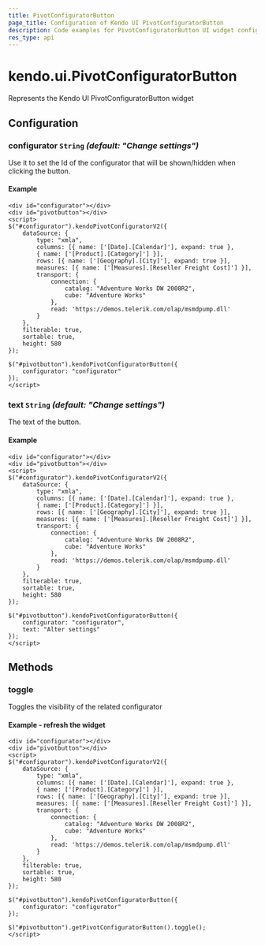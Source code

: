 ```yaml
---
title: PivotConfiguratorButton
page_title: Configuration of Kendo UI PivotConfiguratorButton
description: Code examples for PivotConfiguratorButton UI widget configuration, learn how to use it.
res_type: api
---
```


# kendo.ui.PivotConfiguratorButton

Represents the Kendo UI PivotConfiguratorButton widget

## Configuration

### configurator `String` *(default: "Change settings")*

Use it to set the Id of the configurator that will be shown/hidden when clicking the button.

#### Example

    <div id="configurator"></div>
    <div id="pivotbutton"></div>
    <script>
    $("#configurator").kendoPivotConfiguratorV2({
        dataSource: {
            type: "xmla",
            columns: [{ name: ['[Date].[Calendar]'], expand: true },
            { name: ['[Product].[Category]'] }],
            rows: [{ name: ['[Geography].[City]'], expand: true }],
            measures: [{ name: ['[Measures].[Reseller Freight Cost]'] }],
            transport: {
                connection: {
                    catalog: "Adventure Works DW 2008R2",
                    cube: "Adventure Works"
                },
                read: 'https://demos.telerik.com/olap/msmdpump.dll'
            }
        },
        filterable: true,
        sortable: true,
        height: 580
    });

    $("#pivotbutton").kendoPivotConfiguratorButton({
        configurator: "configurator"
    });
    </script>

### text `String` *(default: "Change settings")*

The text of the button.

#### Example

    <div id="configurator"></div>
    <div id="pivotbutton"></div>
    <script>
    $("#configurator").kendoPivotConfiguratorV2({
        dataSource: {
            type: "xmla",
            columns: [{ name: ['[Date].[Calendar]'], expand: true },
            { name: ['[Product].[Category]'] }],
            rows: [{ name: ['[Geography].[City]'], expand: true }],
            measures: [{ name: ['[Measures].[Reseller Freight Cost]'] }],
            transport: {
                connection: {
                    catalog: "Adventure Works DW 2008R2",
                    cube: "Adventure Works"
                },
                read: 'https://demos.telerik.com/olap/msmdpump.dll'
            }
        },
        filterable: true,
        sortable: true,
        height: 580
    });

    $("#pivotbutton").kendoPivotConfiguratorButton({
        configurator: "configurator",
        text: "Alter settings"
    });
    </script>

## Methods

### toggle

Toggles the visibility of the related configurator

#### Example - refresh the widget

    <div id="configurator"></div>
    <div id="pivotbutton"></div>
    <script>
    $("#configurator").kendoPivotConfiguratorV2({
        dataSource: {
            type: "xmla",
            columns: [{ name: ['[Date].[Calendar]'], expand: true },
            { name: ['[Product].[Category]'] }],
            rows: [{ name: ['[Geography].[City]'], expand: true }],
            measures: [{ name: ['[Measures].[Reseller Freight Cost]'] }],
            transport: {
                connection: {
                    catalog: "Adventure Works DW 2008R2",
                    cube: "Adventure Works"
                },
                read: 'https://demos.telerik.com/olap/msmdpump.dll'
            }
        },
        filterable: true,
        sortable: true,
        height: 580
    });

    $("#pivotbutton").kendoPivotConfiguratorButton({
        configurator: "configurator"
    });

    $("#pivotbutton").getPivotConfiguratorButton().toggle();
    </script>